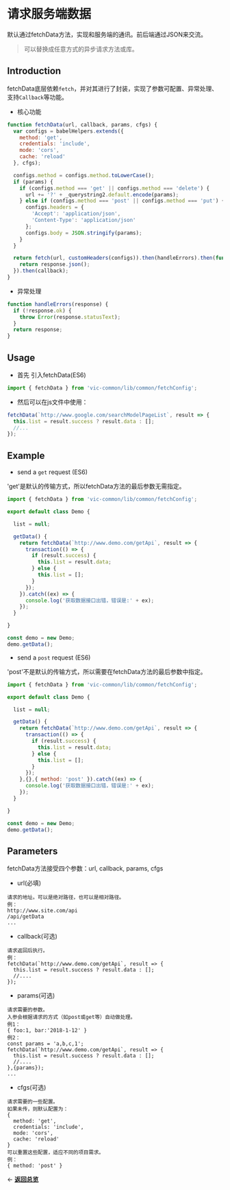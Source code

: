 # 请求服务端数据

默认通过fetchData方法，实现和服务端的通讯。前后端通过JSON来交流。
> 可以替换成任意方式的异步请求方法或库。

## Introduction

fetchData底层依赖`fetch`，并对其进行了封装，实现了参数可配置、异常处理、支持`Callback`等功能。

* 核心功能

```js
function fetchData(url, callback, params, cfgs) {
  var configs = babelHelpers.extends({
    method: 'get',
    credentials: 'include',
    mode: 'cors',
    cache: 'reload'
  }, cfgs);

  configs.method = configs.method.toLowerCase();
  if (params) {
    if (configs.method === 'get' || configs.method === 'delete') {
      url += '?' + _querystring2.default.encode(params);
    } else if (configs.method === 'post' || configs.method === 'put') {
      configs.headers = {
        'Accept': 'application/json',
        'Content-Type': 'application/json'
      };
      configs.body = JSON.stringify(params);
    }
  }

  return fetch(url, customHeaders(configs)).then(handleErrors).then(function (response) {
    return response.json();
  }).then(callback);
}
```

* 异常处理

```js
function handleErrors(response) {
  if (!response.ok) {
    throw Error(response.statusText);
  }
  return response;
}

```

## Usage


* 首先 引入fetchData(ES6)

```js
import { fetchData } from 'vic-common/lib/common/fetchConfig';
```

* 然后可以在js文件中使用：

```js
fetchData(`http://www.google.com/searchModelPageList`, result => {
  this.list = result.success ? result.data : [];
  //...
});
```

## Example

* send a `get` request (ES6)

'get'是默认的传输方式，所以fetchData方法的最后参数无需指定。

```js
import { fetchData } from 'vic-common/lib/common/fetchConfig';

export default class Demo {

  list = null;

  getData() {
    return fetchData(`http://www.demo.com/getApi`, result => {
      transaction(() => {
        if (result.success) {
          this.list = result.data;
        } else {
          this.list = [];
        }
      });
    }).catch((ex) => {
      console.log('获取数据接口出错，错误是:' + ex);
    });
  }

}

const demo = new Demo;
demo.getData();
```

* send a `post` request (ES6)

'post'不是默认的传输方式，所以需要在fetchData方法的最后参数中指定。

```js
import { fetchData } from 'vic-common/lib/common/fetchConfig';

export default class Demo {

  list = null;

  getData() {
    return fetchData(`http://www.demo.com/getApi`, result => {
      transaction(() => {
        if (result.success) {
          this.list = result.data;
        } else {
          this.list = [];
        }
      });
    },{},{ method: 'post' }).catch((ex) => {
      console.log('获取数据接口出错，错误是:' + ex);
    });
  }

}

const demo = new Demo;
demo.getData();
```

## Parameters

fetchData方法接受四个参数：url, callback, params, cfgs

* url(必填)
```
请求的地址。可以是绝对路径，也可以是相对路径。
例：
http://www.site.com/api
/api/getData
...
```
* callback(可选)
```
请求返回后执行。
例：
fetchData(`http://www.demo.com/getApi`, result => {
  this.list = result.success ? result.data : [];
  //....
});
```
* params(可选)
```
请求需要的参数。
入参会根据请求的方式（如post或get等）自动做处理。
例1：
{ foo:1, bar:'2018-1-12' }
例2：
const params = 'a,b,c,1';
fetchData(`http://www.demo.com/getApi`, result => {
  this.list = result.success ? result.data : [];
  //....
},{params});
...
```
* cfgs(可选)
```
请求需要的一些配置。
如果未传，则默认配置为：
{
  method: 'get',
  credentials: 'include',
  mode: 'cors',
  cache: 'reload'
}
可以重置这些配置，适应不同的项目需求。
例：
{ method: 'post' }
```

<p align="left">← <a href="https://github.com/joe-sky/nornj-cli/blob/master/docs/overview.md"><b>返回总览</b></a></p>